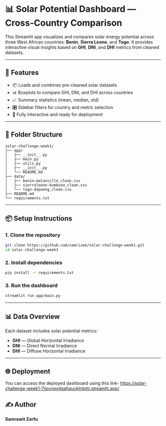 # 📊 Solar Potential Dashboard — Cross-Country Comparison

This Streamlit app visualizes and compares solar energy potential across three West African countries: **Benin**, **Sierra Leone**, and **Togo**. It provides interactive visual insights based on **GHI**, **DNI**, and **DHI** metrics from cleaned datasets.

---

## 🚀 Features

* 📦 Loads and combines pre-cleaned solar datasets
* 📊 Boxplots to compare GHI, DNI, and DHI across countries
* 📈 Summary statistics (mean, median, std)
* 🎛️ Sidebar filters for country and metric selection
* 📱 Fully interactive and ready for deployment

---

## 📁 Folder Structure

```
solar-challenge-week1/
├── app/
│   ├── __init__.py
│   ├── main.py           
│   ├── utils.py          
│   ├── __init__.py
│   └── README.md         
├── data/
│   ├── benin-malanville_clean.csv
│   ├── sierraleone-bumbuna_clean.csv
│   └── togo-dapaong_clean.csv
├── README.md
└── requirements.txt
```

---

## 📦 Setup Instructions

### 1. Clone the repository

```bash
git clone https://github.com/samrizee/solar-challenge-week1.git
cd solar-challenge-week1
```

### 2. Install dependencies

```bash
pip install -r requirements.txt
```

### 3. Run the dashboard

```bash
streamlit run app/main.py
```

---

## 📊 Data Overview

Each dataset includes solar potential metrics:

* **GHI** — Global Horizontal Irradiance
* **DNI** — Direct Normal Irradiance
* **DHI** — Diffuse Horizontal Irradiance

---

## 🌐 Deployment

You can access the deployed dashboard using this link- https://solar-challenge-week1-7jjovvpydgahquvklnlphr.streamlit.app/



## ✍️ Author

**Samrawit Zerfu**
